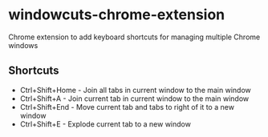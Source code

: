 # windowcuts-chrome-extension
Chrome extension to add keyboard shortcuts for managing multiple Chrome windows

## Shortcuts

* Ctrl+Shift+Home - Join all tabs in current window to the main window
* Ctrl+Shift+A - Join current tab in current window to the main window
* Ctrl+Shift+End - Move current tab and tabs to right of it to a new window
* Ctrl+Shift+E - Explode current tab to a new window
